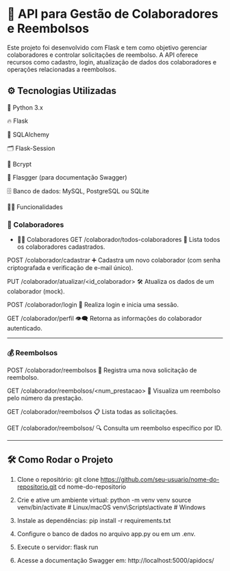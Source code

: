 # 🧩 API para Gestão de Colaboradores e Reembolsos
Este projeto foi desenvolvido com Flask e tem como objetivo gerenciar colaboradores e controlar solicitações de reembolso. A API oferece recursos como cadastro, login, atualização de dados dos colaboradores e operações relacionadas a reembolsos.

## ⚙️ Tecnologias Utilizadas
🐍 Python 3.x

🔥 Flask

🧬 SQLAlchemy

🗂️ Flask-Session

🔐 Bcrypt

📘 Flasgger (para documentação Swagger)

🗄️ Banco de dados: MySQL, PostgreSQL ou SQLite




🧑‍💼 Funcionalidades

### 👤 Colaboradores

- 🙋‍♂️ Colaboradores
GET /colaborador/todos-colaboradores
🔎 Lista todos os colaboradores cadastrados.

POST /colaborador/cadastrar
➕ Cadastra um novo colaborador (com senha criptografada e verificação de e-mail único).

PUT /colaborador/atualizar/<id_colaborador>
🛠️ Atualiza os dados de um colaborador (mock).

POST /colaborador/login
🔑 Realiza login e inicia uma sessão.

GET /colaborador/perfil
👁️‍🗨️ Retorna as informações do colaborador autenticado.

---

###  💰 Reembolsos
POST /colaborador/reembolsos
📝 Registra uma nova solicitação de reembolso.

GET /colaborador/reembolsos/<num_prestacao>
📄 Visualiza um reembolso pelo número da prestação.

GET /colaborador/reembolsos
📋 Lista todas as solicitações.

GET /colaborador/reembolsos/<id>
🔍 Consulta um reembolso específico por ID.

---

## 🛠️ Como Rodar o Projeto

1. Clone o repositório:
   git clone https://github.com/seu-usuario/nome-do-repositorio.git
   cd nome-do-repositorio

2. Crie e ative um ambiente virtual:
  python -m venv venv
  source venv/bin/activate  # Linux/macOS
  venv\Scripts\activate     # Windows

3. Instale as dependências:
  pip install -r requirements.txt

4. Configure o banco de dados no arquivo app.py ou em um .env.

5. Execute o servidor:
  flask run
6. Acesse a documentação Swagger em:
   http://localhost:5000/apidocs/